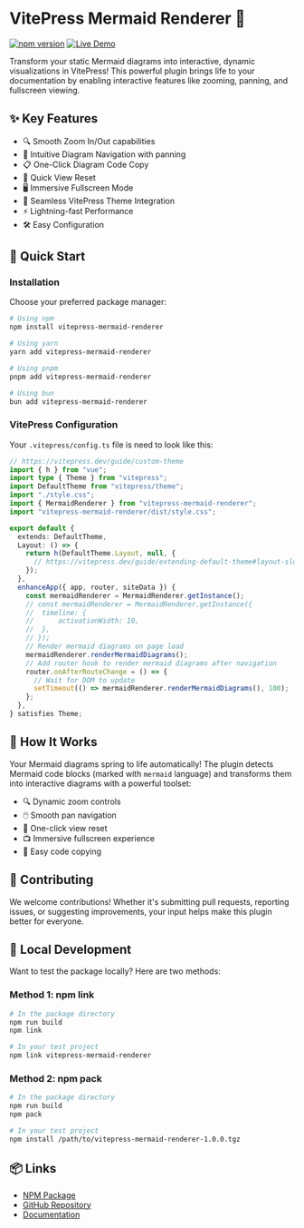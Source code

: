# VitePress Mermaid Renderer 🎨

[![npm version](https://badge.fury.io/js/vitepress-mermaid-renderer.svg)](https://www.npmjs.com/package/vitepress-mermaid-renderer)
[![Live Demo](https://img.shields.io/badge/demo-live-brightgreen)](https://vitepress-mermaid-renderer.vercel.app/)

Transform your static Mermaid diagrams into interactive, dynamic visualizations in VitePress! This powerful plugin brings life to your documentation by enabling interactive features like zooming, panning, and fullscreen viewing.

## ✨ Key Features

- 🔍 Smooth Zoom In/Out capabilities
- 🔄 Intuitive Diagram Navigation with panning
- 📋 One-Click Diagram Code Copy
- 📏 Quick View Reset
- 🖥️ Immersive Fullscreen Mode
- 🎨 Seamless VitePress Theme Integration
- ⚡ Lightning-fast Performance
- 🛠️ Easy Configuration

## 🚀 Quick Start

### Installation

Choose your preferred package manager:

```bash
# Using npm
npm install vitepress-mermaid-renderer

# Using yarn
yarn add vitepress-mermaid-renderer

# Using pnpm
pnpm add vitepress-mermaid-renderer

# Using bun
bun add vitepress-mermaid-renderer
```

### VitePress Configuration

Your `.vitepress/config.ts` file is need to look like this:

```typescript
// https://vitepress.dev/guide/custom-theme
import { h } from "vue";
import type { Theme } from "vitepress";
import DefaultTheme from "vitepress/theme";
import "./style.css";
import { MermaidRenderer } from "vitepress-mermaid-renderer";
import "vitepress-mermaid-renderer/dist/style.css";

export default {
  extends: DefaultTheme,
  Layout: () => {
    return h(DefaultTheme.Layout, null, {
      // https://vitepress.dev/guide/extending-default-theme#layout-slots
    });
  },
  enhanceApp({ app, router, siteData }) {
    const mermaidRenderer = MermaidRenderer.getInstance();
    // const mermaidRenderer = MermaidRenderer.getInstance({
    // 	timeline: {
    // 		activationWidth: 10,
    // 	},
    // });
    // Render mermaid diagrams on page load
    mermaidRenderer.renderMermaidDiagrams();
    // Add router hook to render mermaid diagrams after navigation
    router.onAfterRouteChange = () => {
      // Wait for DOM to update
      setTimeout(() => mermaidRenderer.renderMermaidDiagrams(), 100);
    };
  },
} satisfies Theme;
```

## 🔧 How It Works

Your Mermaid diagrams spring to life automatically! The plugin detects Mermaid code blocks (marked with `mermaid` language) and transforms them into interactive diagrams with a powerful toolset:

- 🔍 Dynamic zoom controls
- 🖱️ Smooth pan navigation
- 🎯 One-click view reset
- 📺 Immersive fullscreen experience
- 📝 Easy code copying

## 🤝 Contributing

We welcome contributions! Whether it's submitting pull requests, reporting issues, or suggesting improvements, your input helps make this plugin better for everyone.

## 🧪 Local Development

Want to test the package locally? Here are two methods:

### Method 1: npm link

```bash
# In the package directory
npm run build
npm link

# In your test project
npm link vitepress-mermaid-renderer
```

### Method 2: npm pack

```bash
# In the package directory
npm run build
npm pack

# In your test project
npm install /path/to/vitepress-mermaid-renderer-1.0.0.tgz
```

## 📦 Links

- [NPM Package](https://www.npmjs.com/package/vitepress-mermaid-renderer)
- [GitHub Repository](https://github.com/sametcn99/vitepress-mermaid-renderer)
- [Documentation](https://vitepress-mermaid-renderer.vercel.app/)

